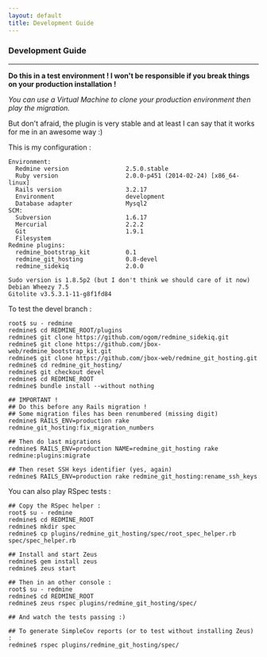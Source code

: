 ```yaml
---
layout: default
title: Development Guide
---
```


### Development Guide
***

**Do this in a test environment ! I won't be responsible if you break things on your production installation !**

*You can use a Virtual Machine to clone your production environment then play the migration.*

But don't afraid, the plugin is very stable and at least I can say that it works for me in an awesome way :)

This is my configuration :

    Environment:
      Redmine version                2.5.0.stable
      Ruby version                   2.0.0-p451 (2014-02-24) [x86_64-linux]
      Rails version                  3.2.17
      Environment                    development
      Database adapter               Mysql2
    SCM:
      Subversion                     1.6.17
      Mercurial                      2.2.2
      Git                            1.9.1
      Filesystem
    Redmine plugins:
      redmine_bootstrap_kit          0.1
      redmine_git_hosting            0.8-devel
      redmine_sidekiq                2.0.0

    Sudo version is 1.8.5p2 (but I don't think we should care of it now)
    Debian Wheezy 7.5
    Gitolite v3.5.3.1-11-g8f1fd84


To test the devel branch :

    root$ su - redmine
    redmine$ cd REDMINE_ROOT/plugins
    redmine$ git clone https://github.com/ogom/redmine_sidekiq.git
    redmine$ git clone https://github.com/jbox-web/redmine_bootstrap_kit.git
    redmine$ git clone https://github.com/jbox-web/redmine_git_hosting.git
    redmine$ cd redmine_git_hosting/
    redmine$ git checkout devel
    redmine$ cd REDMINE_ROOT
    redmine$ bundle install --without nothing

    ## IMPORTANT !
    ## Do this before any Rails migration !
    ## Some migration files has been renumbered (missing digit)
    redmine$ RAILS_ENV=production rake redmine_git_hosting:fix_migration_numbers

    ## Then do last migrations
    redmine$ RAILS_ENV=production NAME=redmine_git_hosting rake redmine:plugins:migrate

    ## Then reset SSH keys identifier (yes, again)
    redmine$ RAILS_ENV=production rake redmine_git_hosting:rename_ssh_keys


You can also play RSpec tests :

    ## Copy the RSpec helper :
    root$ su - redmine
    redmine$ cd REDMINE_ROOT
    redmine$ mkdir spec
    redmine$ cp plugins/redmine_git_hosting/spec/root_spec_helper.rb spec/spec_helper.rb

    ## Install and start Zeus
    redmine$ gem install zeus
    redmine$ zeus start

    ## Then in an other console :
    root$ su - redmine
    redmine$ cd REDMINE_ROOT
    redmine$ zeus rspec plugins/redmine_git_hosting/spec/

    ## And watch the tests passing :)

    ## To generate SimpleCov reports (or to test without installing Zeus) :
    redmine$ rspec plugins/redmine_git_hosting/spec/
